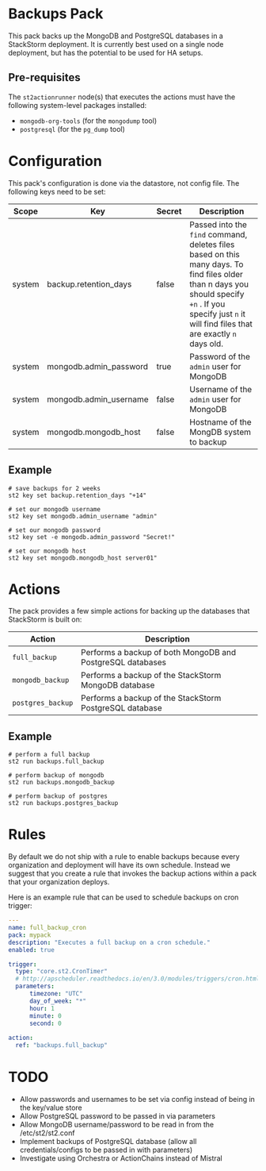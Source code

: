 # Backups Pack

This pack backs up the MongoDB and PostgreSQL databases in a StackStorm deployment. 
It is currently best used on a single node deployment, but has the potential to be used
for HA setups.

## Pre-requisites

The `st2actionrunner` node(s) that executes the actions must have the following system-level
packages installed:

- `mongodb-org-tools`  (for the `mongodump` tool)
- `postgresql` (for the `pg_dump` tool)

# Configuration

This pack's configuration is done via the datastore, not config file.
The following keys need to be set:

| Scope  | Key | Secret | Description |
|--------|-----|--------|-------------|
| system | backup.retention_days  | false | Passed into the `find` command, deletes files based on this many days. To find files older than n days you should specify `+n` . If you specify just `n` it will find files that are exactly `n` days old. |
| system | mongodb.admin_password | true  | Password of the `admin` user for MongoDB |
| system | mongodb.admin_username | false | Username of the `admin` user for MongoDB |
| system | mongodb.mongodb_host     | false | Hostname of the MongDB system to backup |

## Example

```shell
# save backups for 2 weeks
st2 key set backup.retention_days "+14"

# set our mongodb username
st2 key set mongodb.admin_username "admin"

# set our mongodb password
st2 key set -e mongodb.admin_password "Secret!"

# set our mongodb host
st2 key set mongodb.mongodb_host server01"
```

# Actions

The pack provides a few simple actions for backing up the databases that StackStorm
is built on:

| Action            | Description |
|-------------------|-------------|
| `full_backup`     | Performs a backup of both MongoDB and PostgreSQL databases |
| `mongodb_backup`  | Performs a backup of the StackStorm MongoDB database       |
| `postgres_backup` | Performs a backup of the StackStorm PostgreSQL database    |

## Example

```shell
# perform a full backup
st2 run backups.full_backup

# perform backup of mongodb
st2 run backups.mongodb_backup

# perform backup of postgres
st2 run backups.postgres_backup
```

# Rules

By default we do not ship with a rule to enable backups because every organization
and deployment will have its own schedule. Instead we suggest that you create
a rule that invokes the backup actions within a pack that your organization deploys.

Here is an example rule that can be used to schedule backups on cron trigger:

```yaml
---
name: full_backup_cron
pack: mypack
description: "Executes a full backup on a cron schedule."
enabled: true

trigger:
  type: "core.st2.CronTimer"
  # http://apscheduler.readthedocs.io/en/3.0/modules/triggers/cron.html#api
  parameters:
      timezone: "UTC"
      day_of_week: "*"
      hour: 1
      minute: 0
      second: 0
  
action:
  ref: "backups.full_backup"

```

# TODO

- Allow passwords and usernames to be set via config instead of being in the key/value store
- Allow PostgreSQL password to be passed in via parameters
- Allow MongoDB username/password to be read in from the /etc/st2/st2.conf
- Implement backups of PostgreSQL database (allow all credentials/configs to be passed in with
 parameters)
- Investigate using Orchestra or ActionChains instead of Mistral
